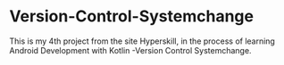 # Version-Control-Systemchange
This is my 4th project from the site Hyperskill, in the process of learning Android Development with Kotlin -Version Control Systemchange.
